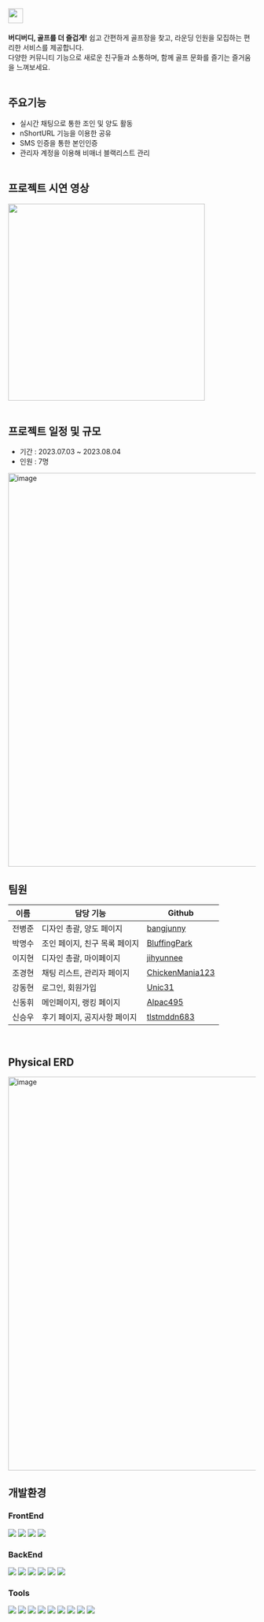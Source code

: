 # <img src="https://github.com/whkim98/ERP_Project/assets/86636344/4e1233be-7b50-4619-bc70-f13dd75c71bd" width="30"/>

<b>버디버디, 골프를 더 즐겁게!</b> 쉽고 간편하게 골프장을 찾고, 라운딩 인원을 모집하는 편리한 서비스를 제공합니다.<br/>
다양한 커뮤니티 기능으로 새로운 친구들과 소통하며, 함께 골프 문화를 즐기는 즐거움을 느껴보세요.<br/><br/>

## 주요기능
* 실시간 채팅으로 통한 조인 및 양도 활동
* nShortURL 기능을 이용한 공유
* SMS 인증을 통한 본인인증
* 관리자 계정을 이용해 비매너 블랙리스트 관리
<br/><br/>

## 프로젝트 시연 영상
[<img src="https://github.com/bangjunny/together/assets/116734433/48783823-b3db-448b-958b-ff5417483755" width="400"/>](https://www.youtube.com/watch?v=6GRKU_7jQ8k)
<br/><br/>

## 프로젝트 일정 및 규모
* 기간 : 2023.07.03 ~ 2023.08.04
* 인원 : 7명
<img width="800" alt="image" src="https://github.com/bangjunny/together/assets/116734433/74dbf69d-8c41-4ecb-91b7-48b090dffc5a">
<br/>

## 팀원
이름|담당 기능|Github
---|---|---
전병준|디자인 총괄, 양도 페이지|[bangjunny](https://github.com/bangjunny)
박명수|조인 페이지, 친구 목록 페이지|[BluffingPark](https://github.com/BluffingPark)
이지현|디자인 총괄, 마이페이지|[jihyunnee](https://github.com/jihyunnee)
조경현|채팅 리스트, 관리자 페이지|[ChickenMania123](https://github.com/ChickenMania123)
강동현|로그인, 회원가입|[Unic31](https://github.com/Unic31)
신동휘|메인페이지, 랭킹 페이지|[Alpac495](https://github.com/Alpac495)
신승우|후기 페이지, 공지사항 페이지|[tlstmddn683](https://github.com/tlstmddn683)
<br/>

## Physical ERD
<img width="800" alt="image" src="https://github.com/bangjunny/together/assets/116734433/83c335af-67ce-4128-8cf8-a24a38d0e7e6">
<br/>

## 개발환경
### FrontEnd
<div>
  <img src="https://img.shields.io/badge/react-61DAFB?style=for-the-badge&logo=react&logoColor=white">
  <img src="https://img.shields.io/badge/CSS-1572B6?style=for-the-badge&logo=CSS3&logoColor=white">
  <img src="https://img.shields.io/badge/javascript-F7DF1E?style=for-the-badge&logo=javascript&logoColor=white">
  <img src="https://img.shields.io/badge/Axios-5A29E4?style=for-the-badge&logo=Axios&logoColor=white">
</div>

### BackEnd
<div>
  <img src="https://img.shields.io/badge/Java-007396?style=for-the-badge&logo=Java&logoColor=white"> 
  <img src="https://img.shields.io/badge/Spring Boot-6DB33F?style=for-the-badge&logo=spring boot&logoColor=white">
  <img src="https://img.shields.io/badge/mybatis-000000?style=for-the-badge&logo=java&logoColor=white">
  <img src="https://img.shields.io/badge/mysql-4479A1?style=for-the-badge&logo=mysql&logoColor=white">
  <img src="https://img.shields.io/badge/apache tomcat-F8DC75?style=for-the-badge&logo=apachetomcat&logoColor=black">
  <img src="https://img.shields.io/badge/naver cloud platform-03C75A?style=for-the-badge&logo=naver&logoColor=white">
</div>

### Tools
<div>
  <img src="https://img.shields.io/badge/gradle-02303A?style=for-the-badge&logo=gradle&logoColor=white"> 
  <img src="https://img.shields.io/badge/jenkins-D24939?style=for-the-badge&logo=jenkins&logoColor=white">
  <img src="https://img.shields.io/badge/docker-2496ED?style=for-the-badge&logo=docker&logoColor=white">
  <img src="https://img.shields.io/badge/GitHub-181717?style=for-the-badge&logo=GitHub&logoColor=white">
  <img src="https://img.shields.io/badge/Git-F05032?style=for-the-badge&logo=Git&logoColor=white">
  <img src="https://img.shields.io/badge/intellij idea-000000?style=for-the-badge&logo=intellijidea&logoColor=white">
  <img src="https://img.shields.io/badge/vscode-007ACC?style=for-the-badge&logo=visualstudiocode&logoColor=white">
  <img src="https://img.shields.io/badge/Discord-5865F2?style=for-the-badge&logo=discord&logoColor=white">
  <img src="https://img.shields.io/badge/Figma-F24E1E?style=for-the-badge&logo=figma&logoColor=white">
</div>

